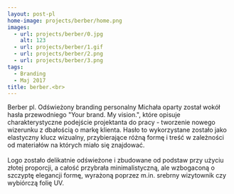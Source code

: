 ```yaml
---
layout: post-pl
home-image: projects/berber/home.png
images:
  - url: projects/berber/0.jpg
    alt: 123
  - url: projects/berber/1.gif
  - url: projects/berber/2.png
  - url: projects/berber/3.png
tags:
  - Branding
  - Maj 2017
title: berber.<br>
---
```


Berber pl.
Odświeżony branding personalny Michała oparty został wokół hasła przewodniego "Your brand. My vision.",
które opisuje charakterystyczne podejście projektanta do pracy - tworzenie nowego wizerunku z dbałością o markę klienta.
Hasło to wykorzystane zostało jako elastyczny klucz wizualny,
przybierające różną formę i treść w zależności od materiałów na których miało się znajdować.
<br><br>
Logo zostało delikatnie odświeżone i zbudowane od podstaw przy użyciu złotej proporcji, a całość przybrała minimalistyczną,
ale wzbogaconą o szczyptę elegancji formę, wyrażoną poprzez m.in. srebrny wizytownik czy wybiórczą folię UV.

